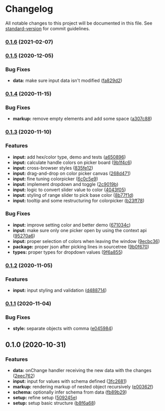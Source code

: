 # Changelog

All notable changes to this project will be documented in this file. See [standard-version](https://github.com/conventional-changelog/standard-version) for commit guidelines.

### [0.1.6](https://github.com/tobua/konfi/compare/v0.1.5...v0.1.6) (2021-02-07)

### [0.1.5](https://github.com/tobua/konfi/compare/v0.1.4...v0.1.5) (2020-12-05)


### Bug Fixes

* **data:** make sure input data isn't modified ([fa829d2](https://github.com/tobua/konfi/commit/fa829d268772c7c8b72d4c7d261e35278b8c3995))

### [0.1.4](https://github.com/tobua/konfi/compare/v0.1.3...v0.1.4) (2020-11-15)


### Bug Fixes

* **markup:** remove empty elements and add some space ([a307c88](https://github.com/tobua/konfi/commit/a307c88e458cf6949b73a9fb1babe28eaab24215))

### [0.1.3](https://github.com/tobua/konfi/compare/v0.1.2...v0.1.3) (2020-11-10)


### Features

* **input:** add hex/color type, demo and tests ([a650896](https://github.com/tobua/konfi/commit/a6508967e9b5529e73c8cbcbc462da950dc0e4b9))
* **input:** calculate handle colors on picker board ([9b1f4c6](https://github.com/tobua/konfi/commit/9b1f4c6c8a0ec909ed36147abe27f48dd90155e8))
* **input:** cross-browser styles ([835fe12](https://github.com/tobua/konfi/commit/835fe1290ab5c54757ad239aad0d6bf408c32afe))
* **input:** drag-and-drop on color picker canvas ([268d471](https://github.com/tobua/konfi/commit/268d471de3a32930887ab80f0cd513b0d7a267be))
* **input:** fine tuning colorpicker ([6c0c5e9](https://github.com/tobua/konfi/commit/6c0c5e9b53cb28ac9f09f74c780ccefd5cf9d680))
* **input:** implement dropdown and toggle ([2c9019b](https://github.com/tobua/konfi/commit/2c9019b35d66e6c6295dfd56466a3226274f28e6))
* **input:** logic to convert slider value to color ([4043f05](https://github.com/tobua/konfi/commit/4043f05be86f7f4e866a413f349c6984a2c6e4a1))
* **input:** styling of range slider to pick base color ([8b77f1d](https://github.com/tobua/konfi/commit/8b77f1de594feeb5b57f0278a4e8428c50ef8859))
* **input:** tooltip and some restructuring for colorpicker ([b23ff78](https://github.com/tobua/konfi/commit/b23ff78c964ea9c43ae4858de190bb571b88597b))


### Bug Fixes

* **input:** improve setting color and better demo ([671034c](https://github.com/tobua/konfi/commit/671034c8cab9846edeccd9fd4d15f6dc2f3ff2d0))
* **input:** make sure only one picker open by using the context api ([95270a6](https://github.com/tobua/konfi/commit/95270a6994e9d39f70ecf7be003ff81d597dc6ae))
* **input:** proper selection of colors when leaving the window ([9ecbc36](https://github.com/tobua/konfi/commit/9ecbc368680c439c533ce38e18d604fb92e94543))
* **package:** proper json after picking lines in sourcetree ([9b0f670](https://github.com/tobua/konfi/commit/9b0f670a4d75726d71b5a37279a89ff7cd4dc2a3))
* **types:** proper types for dropdown values ([9f6a855](https://github.com/tobua/konfi/commit/9f6a855f1cf805b6eed6470c683c4a4bc0b0d251))

### [0.1.2](https://github.com/tobua/konfi/compare/v0.1.1...v0.1.2) (2020-11-05)


### Features

* **input:** input styling and validation ([d488714](https://github.com/tobua/konfi/commit/d4887143a6ef4df0ce340f7efd6dba72d4d3d966))

### [0.1.1](https://github.com/tobua/konfi/compare/v0.1.0...v0.1.1) (2020-11-04)


### Bug Fixes

* **style:** separate objects with comma ([e045984](https://github.com/tobua/konfi/commit/e04598408eaa0db58158be42378f0100c34c4eea))

## 0.1.0 (2020-10-31)


### Features

* **data:** onChange handler receiving the new data with the changes ([2eec762](https://github.com/tobua/konfi/commit/2eec76202a39a514cb6b09de776d4777cc7d7046))
* **input:** input for values with schema defined ([3fc2681](https://github.com/tobua/konfi/commit/3fc26813dc06878e9496fcc7b6c205408bdab420))
* **markup:** rendering markup of nested object recursively ([e00362f](https://github.com/tobua/konfi/commit/e00362f254e3db98b10b0278935ab67e950af8f6))
* **schema:** optionally infer schema from data ([fb89b29](https://github.com/tobua/konfi/commit/fb89b29b59b3e80d58125d56209191fa09f26313))
* **setup:** refine setup ([509245e](https://github.com/tobua/konfi/commit/509245e23727eb89de771e8883abdd974c5fd62b))
* **setup:** setup basic structure ([b8f6a68](https://github.com/tobua/konfi/commit/b8f6a6876f539192696e7b9447db0e8c8f8232bc))
